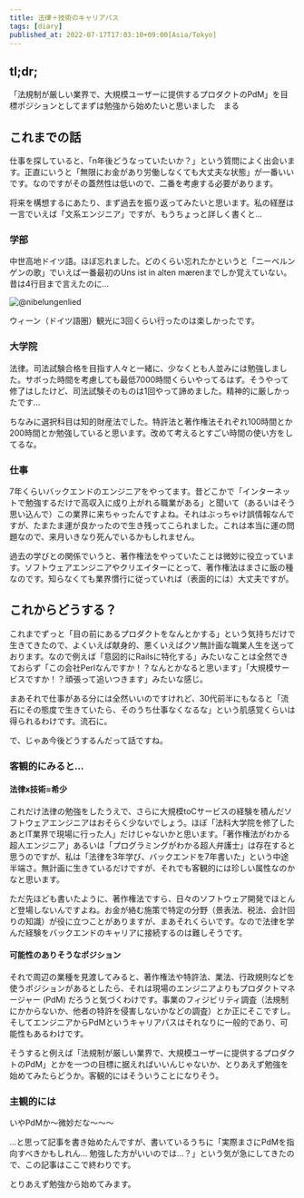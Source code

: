 ```yaml
---
title: 法律＋技術のキャリアパス
tags: [diary]
published_at: 2022-07-17T17:03:10+09:00[Asia/Tokyo]
---
```


## tl;dr;

「法規制が厳しい業界で、大規模ユーザーに提供するプロダクトのPdM」を目標ポジションとしてまずは勉強から始めたいと思いました　まる

## これまでの話

仕事を探していると、「n年後どうなっていたいか？」という質問によく出会います。正直にいうと「無限にお金があり労働しなくても大丈夫な状態」が一番いいです。なのですがその蓋然性は低いので、二番を考慮する必要があります。

将来を構想するにあたり、まず過去を振り返ってみたいと思います。私の経歴は一言でいえば「文系エンジニア」ですが、もうちょっと詳しく書くと…

### 学部

中世高地ドイツ語。ほぼ忘れました。どのくらい忘れたかというと「ニーベルンゲンの歌」でいえば一番最初のUns ist in alten mærenまでしか覚えていない。昔は4行目まで言えたのに…

![@nibelungenlied](nibelungenlied.png "写本Cの1章冒頭。写本A, Bと比べて華美であり「目で楽しむ本」であるように感じる。左のデカイ物体は挿絵ではなく、飾り立てられたイニシャルのU")

ウィーン（ドイツ語圏）観光に3回くらい行ったのは楽しかったです。

### 大学院

法律。司法試験合格を目指す人々と一緒に、少なくとも人並みには勉強しました。サボった時間を考慮しても最低7000時間くらいやってるはず。そうやって修了はしたけど、司法試験そのものは1回やって諦めました。精神的に厳しかったです…

ちなみに選択科目は知的財産法でした。特許法と著作権法それぞれ100時間とか200時間とか勉強していると思います。改めて考えるとすごい時間の使い方をしてるな。

### 仕事

7年くらいバックエンドのエンジニアをやってます。昔どこかで「インターネットで勉強するだけで高収入に成り上がれる職業がある」と聞いて（あるいはそう思い込んで）この業界に来ちゃったんですよね。それはぶっちゃけ誤情報なんですが、たまたま運が良かったので生き残ってこられました。これは本当に運の問題なので、来月いきなり死んでいるかもしれません。

過去の学びとの関係でいうと、著作権法をやっていたことは微妙に役立っています。ソフトウェアエンジニアやクリエイターにとって、著作権法はまさに飯の種なのです。知らなくても業界慣行に従っていれば（表面的には）大丈夫ですが。

## これからどうする？

これまでずっと「目の前にあるプロダクトをなんとかする」という気持ちだけで生きてきたので、よくいえば献身的、悪くいえばクソ無計画な職業人生を送っております。なので例えば「意図的にRailsに特化する」みたいなことは全然できておらず「この会社Perlなんですか！？なんとかなると思います」「大規模サービスですか！？頑張って追いつきます」みたいな感じ。

まあそれで仕事がある分には全然いいのですけれど、30代前半にもなると「流石にその態度で生きていたら、そのうち仕事なくなるな」という肌感覚くらいは得られるわけです。流石に。

で、じゃあ今後どうするんだって話ですね。

### 客観的にみると…

#### 法律x技術=希少

これだけ法律の勉強をしたうえで、さらに大規模toCサービスの経験を積んだソフトウェアエンジニアはおそらく少ないでしょう。ほぼ「法科大学院を修了したあとIT業界で現場に行った人」だけじゃないかと思います。「著作権法がわかる超人エンジニア」あるいは「プログラミングがわかる超人弁護士」は存在すると思うのですが、私は「法律を3年学び、バックエンドを7年書いた」という中途半端さ。無計画に生きているだけですが、それでも客観的には珍しい属性なのかなと思います。

ただ先ほども書いたように、著作権法ですら、日々のソフトウェア開発でほとんど登場しないんですよね。お金が絡む施策で特定の分野（景表法、税法、会計回りの知識）が役に立つことがありますが、まあそれくらいです。なので法律を学んだ経験をバックエンドのキャリアに接続するのは難しそうです。

#### 可能性のありそうなポジション

それで周辺の業種を見渡してみると、著作権法や特許法、業法、行政規則などを使うポジションがあるとしたら、それは現場のエンジニアよりもプロダクトマネージャー (PdM) だろうと気づくわけです。事業のフィジビリティ調査（法規制にかからないか、他者の特許を侵害しないかなどの調査）とか正にそこですし。そしてエンジニアからPdMというキャリアパスはそれなりに一般的であり、可能性もあるわけです。

そうすると例えば「法規制が厳しい業界で、大規模ユーザーに提供するプロダクトのPdM」とかを一つの目標に据えればいいんじゃないか、とりあえず勉強を始めてみたらどうか。客観的にはそういうことになりそう。

### 主観的には

いやPdMか〜微妙だな〜〜〜

…と思って記事を書き始めたんですが、書いているうちに「実際まさにPdMを指向すべきかもしれん… 勉強した方がいいのでは…？」という気が急にしてきたので、この記事はここで終わりです。

とりあえず勉強から始めてみます。
